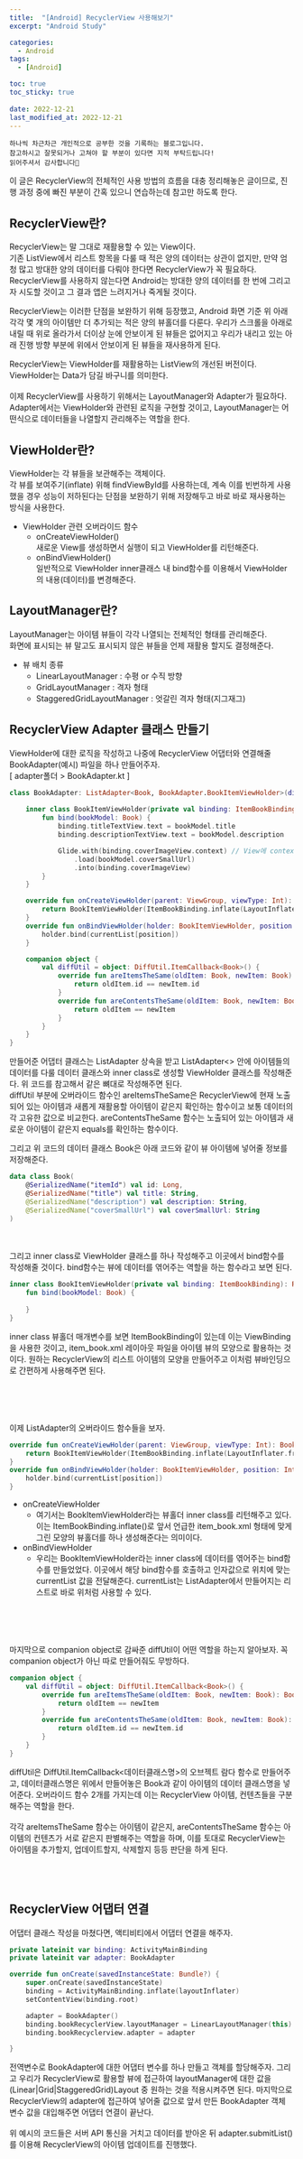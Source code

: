 ```yaml
---
title:  "[Android] RecyclerView 사용해보기" 
excerpt: "Android Study"

categories:
  - Android
tags:
  - [Android]

toc: true
toc_sticky: true
 
date: 2022-12-21
last_modified_at: 2022-12-21
---
```

```
하나씩 차근차근 개인적으로 공부한 것을 기록하는 블로그입니다.
참고하시고 잘못되거나 고쳐야 할 부분이 있다면 지적 부탁드립니다!
읽어주셔서 감사합니다🙂
```
이 글은 RecyclerView의 전체적인 사용 방법의 흐름을 대충 정리해놓은 글이므로, 진행 과정 중에 빠진 부분이 간혹 있으니 연습하는데 참고만 하도록 한다.
## RecyclerView란?
RecyclerView는 말 그대로 재활용할 수 있는 View이다.<br>
기존 ListView에서 리스트 항목을 다룰 때 적은 양의 데이터는 상관이 없지만, 만약 엄청 많고 방대한 양의 데이터를 다뤄야 한다면 RecyclerView가 꼭 필요하다. RecyclerView를 사용하지 않는다면 Android는 방대한 양의 데이터를 한 번에 그리고자 시도할 것이고 그 결과 앱은 느려지거나 죽게될 것이다.<br>

RecyclerView는 이러한 단점을 보완하기 위해 등장했고, Android 화면 기준 위 아래 각각 몇 개의 아이템만 더 추가되는 적은 양의 뷰홀더를 다룬다. 우리가 스크롤을 아래로 내릴 때 위로 올라가서 더이상 눈에 안보이게 된 뷰들은 없어지고 우리가 내리고 있는 아래 진행 방향 부분에 위에서 안보이게 된 뷰들을 재사용하게 된다.
<br>

RecyclerView는 ViewHolder를 재활용하는 ListView의 개선된 버전이다.<br>
ViewHolder는 Data가 담길 바구니를 의미한다.<br>
<br>
이제 RecyclerView를 사용하기 위해서는 LayoutManager와 Adapter가 필요하다. Adapter에서는 ViewHolder와 관련된 로직을 구현할 것이고, LayoutManager는 어떤식으로 데이터들을 나열할지 관리해주는 역할을 한다.

## ViewHolder란?
ViewHolder는 각 뷰들을 보관해주는 객체이다.<br>
각 뷰를 보여주기(inflate) 위해 findViewById를 사용하는데, 계속 이를 빈번하게 사용했을 경우 성능이 저하된다는 단점을 보완하기 위해 저장해두고 바로 바로 재사용하는 방식을 사용한다.
<br>

- ViewHolder 관련 오버라이드 함수
    - onCreateViewHolder()<br>
    새로운 View를 생성하면서 실행이 되고 ViewHolder를 리턴해준다.
    - onBindViewHolder()<br>
    일반적으로 ViewHolder inner클래스 내 bind함수를 이용해서 ViewHolder의 내용(데이터)를 변경해준다.

## LayoutManager란?
LayoutManager는 아이템 뷰들이 각각 나열되는 전체적인 형태를 관리해준다.<br>
화면에 표시되는 뷰 말고도 표시되지 않은 뷰들을 언제 재활용 할지도 결정해준다.<br>

- 뷰 배치 종류
    - LinearLayoutManager : 수평 or 수직 방향
    - GridLayoutManager : 격자 형태
    - StaggeredGridLayoutManager : 엇갈린 격자 형태(지그재그)


## RecyclerView Adapter 클래스 만들기
ViewHolder에 대한 로직을 작성하고 나중에 RecyclerView 어댑터와 연결해줄 BookAdapter(예시) 파일을 하나 만들어주자.<br>
[ adapter폴더 > BookAdapter.kt ]<br>

```kotlin
class BookAdapter: ListAdapter<Book, BookAdapter.BookItemViewHolder>(diffUtil) {
		
    inner class BookItemViewHolder(private val binding: ItemBookBinding): RecyclerView.ViewHolder(binding.root) {	
        fun bind(bookModel: Book) {
            binding.titleTextView.text = bookModel.title
            binding.descriptionTextView.text = bookModel.description

            Glide.with(binding.coverImageView.context) // View에 context가 존재함
                .load(bookModel.coverSmallUrl)
                .into(binding.coverImageView)
        }
    }

    override fun onCreateViewHolder(parent: ViewGroup, viewType: Int): BookItemViewHolder {
        return BookItemViewHolder(ItemBookBinding.inflate(LayoutInflater.from(parent.context), parent, false))
    }
    override fun onBindViewHolder(holder: BookItemViewHolder, position: Int) {
        holder.bind(currentList[position])
    }

    companion object {
        val diffUtil = object: DiffUtil.ItemCallback<Book>() {
            override fun areItemsTheSame(oldItem: Book, newItem: Book): Boolean {
                return oldItem.id == newItem.id
            }
            override fun areContentsTheSame(oldItem: Book, newItem: Book): Boolean {
                return oldItem == newItem
            }
        }
    }
}
```

만들어준 어댑터 클래스는 ListAdapter 상속을 받고 ListAdapter<> 안에 아이템들의 데이터를 다룰 데이터 클래스와 inner class로 생성할 ViewHolder 클래스를 작성해준다. 위 코드를 참고해서 같은 뼈대로 작성해주면 된다.<br>
diffUtil 부분에 오버라이드 함수인 areItemsTheSame은 RecyclerView에 현재 노출되어 있는 아이템과 새롭게 재활용할 아이템이 같은지 확인하는 함수이고 보통 데이터의 각 고유한 값으로 비교한다. areContentsTheSame 함수는 노출되어 있는 아이템과 새로운 아이템이 같은지 equals를 확인하는 함수이다.<br>

그리고 위 코드의 데이터 클래스 Book은 아래 코드와 같이 뷰 아이템에 넣어줄 정보를 저장해준다.

```kotlin
data class Book(
    @SerializedName("itemId") val id: Long,
    @SerializedName("title") val title: String,
    @SerializedName("description") val description: String,
    @SerializedName("coverSmallUrl") val coverSmallUrl: String
)
```
<br><br>
그리고 inner class로 ViewHolder 클래스를 하나 작성해주고 이곳에서 bind함수를 작성해줄 것이다. bind함수는 뷰에 데이터를 엮어주는 역할을 하는 함수라고 보면 된다.<br>

```kotlin
inner class BookItemViewHolder(private val binding: ItemBookBinding): RecyclerView.ViewHolder(binding.root) {	
    fun bind(bookModel: Book) {
        
    }
}
```
inner class 뷰홀더 매개변수를 보면 ItemBookBinding이 있는데 이는 ViewBinding을 사용한 것이고, item_book.xml 레이아웃 파일을 아이템 뷰의 모양으로 활용하는 것이다.
원하는 RecyclerView의 리스트 아이템의 모양을 만들어주고 이처럼 뷰바인딩으로 간편하게 사용해주면 된다.
<br><br><br><br><br>

이제 ListAdapter의 오버라이드 함수들을 보자.<br>
```kotlin
override fun onCreateViewHolder(parent: ViewGroup, viewType: Int): BookItemViewHolder {
    return BookItemViewHolder(ItemBookBinding.inflate(LayoutInflater.from(parent.context), parent, false)
}
override fun onBindViewHolder(holder: BookItemViewHolder, position: Int) {
    holder.bind(currentList[position])
}
```
- onCreateViewHolder
    - 여기서는 BookItemViewHolder라는 뷰홀더 inner class를 리턴해주고 있다. 이는 ItemBookBinding.inflate()로 앞서 언급한 item_book.xml 형태에 맞게 그린 모양의 뷰홀더를 하나 생성해준다는 의미이다.
- onBindViewHolder
    - 우리는 BookItemViewHolder라는 inner class에 데이터를 엮어주는 bind함수를 만들었었다. 이곳에서 해당 bind함수를 호출하고 인자값으로 위치에 맞는 currentList 값을 전달해준다. currentList는 ListAdapter에서 만들어지는 리스트로 바로 위처럼 사용할 수 있다.
<br><br><br><br><br>

마지막으로 companion object로 감싸준 diffUtil이 어떤 역할을 하는지 알아보자. 꼭 companion object가 아닌 따로 만들어줘도 무방하다.<br>
```kotlin
companion object {
    val diffUtil = object: DiffUtil.ItemCallback<Book>() {
        override fun areItemsTheSame(oldItem: Book, newItem: Book): Boolean {
            return oldItem == newItem
        }
        override fun areContentsTheSame(oldItem: Book, newItem: Book): Boolean {
            return oldItem.id == newItem.id
        }
    }
}
```
diffUtil은 DiffUtil.ItemCallback<데이터클래스명>의 오브젝트 람다 함수로 만들어주고, 데이터클래스명은 위에서 만들어놓은 Book과 같이 아이템의 데이터 클래스명을 넣어준다. 오버라이드 함수 2개를 가지는데 이는 RecyclerView 아이템, 컨텐츠들을 구분해주는 역할을 한다.<br><br>
각각 areItemsTheSame 함수는 아이템이 같은지, areContentsTheSame 함수는 아이템의 컨텐츠가 서로 같은지 판별해주는 역할을 하며, 이를 토대로 RecyclerView는 아이템을 추가할지, 업데이트할지, 삭제할지 등등 판단을 하게 된다.
<br><br><br><br>

## RecyclerView 어댑터 연결
어댑터 클래스 작성을 마쳤다면, 액티비티에서 어댑터 연결을 해주자.<br>

```kotlin
private lateinit var binding: ActivityMainBinding
private lateinit var adapter: BookAdapter

override fun onCreate(savedInstanceState: Bundle?) {
    super.onCreate(savedInstanceState)
    binding = ActivityMainBinding.inflate(layoutInflater)
    setContentView(binding.root)

    adapter = BookAdapter()
    binding.bookRecyclerView.layoutManager = LinearLayoutManager(this)
    binding.bookRecyclerview.adapter = adapter

}
```
전역변수로 BookAdapter에 대한 어댑터 변수를 하나 만들고 객체를 할당해주자. 그리고 우리가 RecyclerView로 활용할 뷰에 접근하여 layoutManager에 대한 값을 (Linear|Grid|StaggeredGrid)Layout 중 원하는 것을 적용시켜주면 된다. 마지막으로 RecyclerView의 adapter에 접근하여 넣어줄 값으로 앞서 만든 BookAdapter 객체 변수 값을 대입해주면 어댑터 연결이 끝난다.
<br><br>
위 예시의 코드들은 서버 API 통신을 거치고 데이터를 받아온 뒤 adapter.submitList()를 이용해 RecyclerView의 아이템 업데이트를 진행했다.
<br><br><br><br>